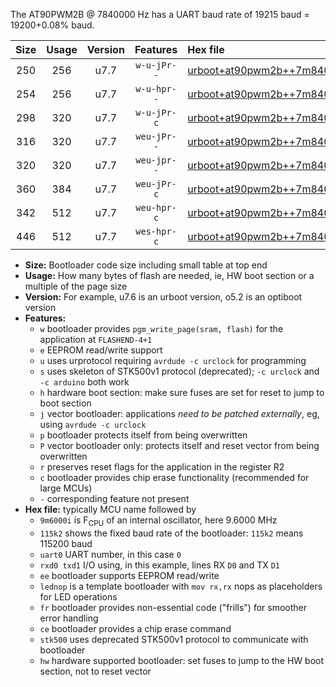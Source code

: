 The AT90PWM2B @ 7840000 Hz has a UART baud rate of 19215 baud = 19200+0.08% baud.

|Size|Usage|Version|Features|Hex file|
|:-:|:-:|:-:|:-:|:--|
|250|256|u7.7|`w-u-jPr--`|[urboot+at90pwm2b++7m8400i+++19k2_uart0_rxd4_txd3_lednop.hex](https://raw.githubusercontent.com/stefanrueger/urboot.hex/main/mcus/at90pwm2b/internal_oscillator/fint++7m8400_Hz/br+++19k2_bps/urboot+at90pwm2b++7m8400i+++19k2_uart0_rxd4_txd3_lednop.hex)|
|254|256|u7.7|`w-u-hpr--`|[urboot+at90pwm2b++7m8400i+++19k2_uart0_rxd4_txd3_lednop_fr_hw.hex](https://raw.githubusercontent.com/stefanrueger/urboot.hex/main/mcus/at90pwm2b/internal_oscillator/fint++7m8400_Hz/br+++19k2_bps/urboot+at90pwm2b++7m8400i+++19k2_uart0_rxd4_txd3_lednop_fr_hw.hex)|
|298|320|u7.7|`w-u-jPr-c`|[urboot+at90pwm2b++7m8400i+++19k2_uart0_rxd4_txd3_lednop_fr_ce.hex](https://raw.githubusercontent.com/stefanrueger/urboot.hex/main/mcus/at90pwm2b/internal_oscillator/fint++7m8400_Hz/br+++19k2_bps/urboot+at90pwm2b++7m8400i+++19k2_uart0_rxd4_txd3_lednop_fr_ce.hex)|
|316|320|u7.7|`weu-jPr--`|[urboot+at90pwm2b++7m8400i+++19k2_uart0_rxd4_txd3_ee_lednop.hex](https://raw.githubusercontent.com/stefanrueger/urboot.hex/main/mcus/at90pwm2b/internal_oscillator/fint++7m8400_Hz/br+++19k2_bps/urboot+at90pwm2b++7m8400i+++19k2_uart0_rxd4_txd3_ee_lednop.hex)|
|320|320|u7.7|`weu-jpr--`|[urboot+at90pwm2b++7m8400i+++19k2_uart0_rxd4_txd3_ee_lednop_fr.hex](https://raw.githubusercontent.com/stefanrueger/urboot.hex/main/mcus/at90pwm2b/internal_oscillator/fint++7m8400_Hz/br+++19k2_bps/urboot+at90pwm2b++7m8400i+++19k2_uart0_rxd4_txd3_ee_lednop_fr.hex)|
|360|384|u7.7|`weu-jPr-c`|[urboot+at90pwm2b++7m8400i+++19k2_uart0_rxd4_txd3_ee_lednop_fr_ce.hex](https://raw.githubusercontent.com/stefanrueger/urboot.hex/main/mcus/at90pwm2b/internal_oscillator/fint++7m8400_Hz/br+++19k2_bps/urboot+at90pwm2b++7m8400i+++19k2_uart0_rxd4_txd3_ee_lednop_fr_ce.hex)|
|342|512|u7.7|`weu-hpr-c`|[urboot+at90pwm2b++7m8400i+++19k2_uart0_rxd4_txd3_ee_lednop_fr_ce_hw.hex](https://raw.githubusercontent.com/stefanrueger/urboot.hex/main/mcus/at90pwm2b/internal_oscillator/fint++7m8400_Hz/br+++19k2_bps/urboot+at90pwm2b++7m8400i+++19k2_uart0_rxd4_txd3_ee_lednop_fr_ce_hw.hex)|
|446|512|u7.7|`wes-hpr-c`|[urboot+at90pwm2b++7m8400i+++19k2_uart0_rxd4_txd3_ee_lednop_fr_ce_stk500_hw.hex](https://raw.githubusercontent.com/stefanrueger/urboot.hex/main/mcus/at90pwm2b/internal_oscillator/fint++7m8400_Hz/br+++19k2_bps/urboot+at90pwm2b++7m8400i+++19k2_uart0_rxd4_txd3_ee_lednop_fr_ce_stk500_hw.hex)|

- **Size:** Bootloader code size including small table at top end
- **Usage:** How many bytes of flash are needed, ie, HW boot section or a multiple of the page size
- **Version:** For example, u7.6 is an urboot version, o5.2 is an optiboot version
- **Features:**
  + `w` bootloader provides `pgm_write_page(sram, flash)` for the application at `FLASHEND-4+1`
  + `e` EEPROM read/write support
  + `u` uses urprotocol requiring `avrdude -c urclock` for programming
  + `s` uses skeleton of STK500v1 protocol (deprecated); `-c urclock` and `-c arduino` both work
  + `h` hardware boot section: make sure fuses are set for reset to jump to boot section
  + `j` vector bootloader: applications *need to be patched externally*, eg, using `avrdude -c urclock`
  + `p` bootloader protects itself from being overwritten
  + `P` vector bootloader only: protects itself and reset vector from being overwritten
  + `r` preserves reset flags for the application in the register R2
  + `c` bootloader provides chip erase functionality (recommended for large MCUs)
  + `-` corresponding feature not present
- **Hex file:** typically MCU name followed by
  + `9m6000i` is F<sub>CPU</sub> of an internal oscillator, here 9.6000 MHz
  + `115k2` shows the fixed baud rate of the bootloader: `115k2` means 115200 baud
  + `uart0` UART number, in this case `0`
  + `rxd0 txd1` I/O using, in this example, lines RX `D0` and TX `D1`
  + `ee` bootloader supports EEPROM read/write
  + `lednop` is a template bootloader with `mov rx,rx` nops as placeholders for LED operations
  + `fr` bootloader provides non-essential code ("frills") for smoother error handling
  + `ce` bootloader provides a chip erase command
  + `stk500` uses deprecated STK500v1 protocol to communicate with bootloader
  + `hw` hardware supported bootloader: set fuses to jump to the HW boot section, not to reset vector
